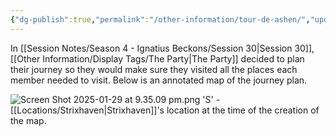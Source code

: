 ```yaml
---
{"dg-publish":true,"permalink":"/other-information/tour-de-ashen/","updated":"2025-06-10T19:10:49.933+01:00"}
---
```


In [[Session Notes/Season 4 - Ignatius Beckons/Session 30\|Session 30]], [[Other Information/Display Tags/The Party\|The Party]] decided to plan their journey so they would make sure they visited all the places each member needed to visit. Below is an annotated map of the journey plan.

![Screen Shot 2025-01-29 at 9.35.09 pm.png](/img/user/Admin/Attachments/Screen%20Shot%202025-01-29%20at%209.35.09%20pm.png)
'S' - [[Locations/Strixhaven\|Strixhaven]]'s location at the time of the creation of the map.